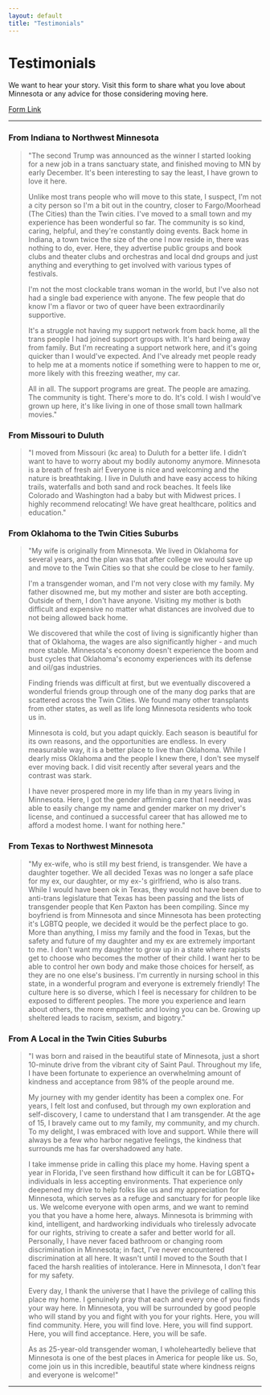 ```yaml
---
layout: default
title: "Testimonials"
---
```


# Testimonials

We want to hear your story. Visit this form to share what you love about Minnesota or any advice for those considering moving here. 

[Form Link](https://docs.google.com/forms/d/e/1FAIpQLSe--XqsygBS0f5Rq36c4lrJiFjXerkPSwpMpUX7Dpo4QzFrrQ/viewform?usp=sf_link)

---

### From Indiana to Northwest Minnesota

> "The second Trump was announced as the winner I started looking for a new job in a trans sanctuary state, and finished moving to MN by early December. It's been interesting to say the least, I have grown to love it here.
>
> Unlike most trans people who will move to this state, I suspect, I'm not a city person so I'm a bit out in the country, closer to Fargo/Moorhead (The Cities) than the Twin cities. I've moved to a small town and my experience has been wonderful so far. The community is so kind, caring, helpful, and they're constantly doing events. Back home in Indiana, a town twice the size of the one I now reside in, there was nothing to do, ever. Here, they advertise public groups and book clubs and theater clubs and orchestras and local dnd groups and just anything and everything to get involved with various types of festivals.
>
> I'm not the most clockable trans woman in the world, but I've also not had a single bad experience with anyone. The few people that do know I'm a flavor or two of queer have been extraordinarily supportive.
>
> It's a struggle not having my support network from back home, all the trans people I had joined support groups with. It's hard being away from family. But I'm recreating a support network here, and it's going quicker than I would've expected. And I've already met people ready to help me at a moments notice if something were to happen to me or, more likely with this freezing weather, my car.
> 
> All in all. The support programs are great. The people are amazing. The community is tight. There's more to do. It's cold. I wish I would've grown up here, it's like living in one of those small town hallmark movies."

### From Missouri to Duluth

> "I moved from Missouri (kc area) to Duluth for a better life. I didn’t want to have to worry about my bodily autonomy anymore. Minnesota is a breath of fresh air! Everyone is nice and welcoming and the nature is breathtaking. I live in Duluth and have easy access to hiking trails, waterfalls and both sand and rock beaches. It feels like Colorado and Washington had a baby but with Midwest prices. I highly recommend relocating! We have great healthcare, politics and education."

### From Oklahoma to the Twin Cities Suburbs

> "My wife is originally from Minnesota. We lived in Oklahoma for several years, and the plan was that after college we would save up and move to the Twin Cities so that she could be close to her family.
>
> I'm a transgender woman, and I'm not very close with my family. My father disowned me, but my mother and sister are both accepting. Outside of them, I don't have anyone. Visiting my mother is both difficult and expensive no matter what distances are involved due to not being allowed back home.
>
> We discovered that while the cost of living is significantly higher than that of Oklahoma, the wages are also significantly higher - and much more stable. Minnesota's economy doesn't experience the boom and bust cycles that Oklahoma's economy experiences with its defense and oil/gas industries.
>
> Finding friends was difficult at first, but we eventually discovered a wonderful friends group through one of the many dog parks that are scattered across the Twin Cities. We found many other transplants from other states, as well as life long Minnesota residents who took us in.
>
> Minnesota is cold, but you adapt quickly. Each season is beautiful for its own reasons, and the opportunities are endless. In every measurable way, it is a better place to live than Oklahoma. While I dearly miss Oklahoma and the people I knew there, I don't see myself ever moving back. I did visit recently after several years and the contrast was stark.
>
> I have never prospered more in my life than in my years living in Minnesota. Here, I got the gender affirming care that I needed, was able to easily change my name and gender marker on my driver's license, and continued a successful career that has allowed me to afford a modest home. I want for nothing here."

### From Texas to Northwest Minnesota

> "My ex-wife, who is still my best friend, is transgender.  We have a daughter together.  We all decided Texas was no longer a safe place for my ex, our daughter, or my ex-'s girlfriend, who is also trans.  While I would have been ok in Texas, they would not have been due to anti-trans legislature that Texas has been passing and the lists of transgender people that Ken Paxton has been compiling.  Since my boyfriend is from Minnesota and since Minnesota has been protecting it's LGBTQ people, we decided it would be the perfect place to go.  More than anything, I miss my family and the food in Texas, but the safety and future of my daughter and my ex are extremely important to me.  I don't want my daughter to grow up in a state where rapists get to choose who becomes the mother of their child.  I want her to be able to control her own body and make those choices for herself, as they are no one else's business.  I'm currently in nursing school in this state, in a wonderful program and everyone is extremely friendly!  The culture here is so diverse, which I feel is necessary for children to be exposed to different peoples.  The more you experience and learn about others, the more empathetic and loving you can be.  Growing up sheltered leads to racism, sexism, and bigotry."

### From A Local in the Twin Cities Suburbs

> "I was born and raised in the beautiful state of Minnesota, just a short 10-minute drive from the vibrant city of Saint Paul. Throughout my life, I have been fortunate to experience an overwhelming amount of kindness and acceptance from 98% of the people around me. 
>
> My journey with my gender identity has been a complex one. For years, I felt lost and confused, but through my own exploration and self-discovery, I came to understand that I am transgender. At the age of 15, I bravely came out to my family, my community, and my church. To my delight, I was embraced with love and support. While there will always be a few who harbor negative feelings, the kindness that surrounds me has far overshadowed any hate.
>
> I take immense pride in calling this place my home. Having spent a year in Florida, I've seen firsthand how difficult it can be for LGBTQ+ individuals in less accepting environments. That experience only deepened my drive to help folks like us and my appreciation for Minnesota, which serves as a refuge and sanctuary for for people like us. We welcome everyone with open arms, and we want to remind you that you have a home here, always. Minnesota is brimming with kind, intelligent, and hardworking individuals who tirelessly advocate for our rights, striving to create a safer and better world for all. Personally, I have never faced bathroom or changing room discrimination in Minnesota; in fact, l've never encountered discrimination at all here. It wasn't until I moved to the South that I faced the harsh realities of intolerance. Here in Minnesota, I don't fear for my safety.
>
> Every day, I thank the universe that I have the privilege of calling this place my home. I genuinely pray that each and every one of you finds your way here. In Minnesota, you will be surrounded by good people who will stand by you and fight with you for your rights. Here, you will find community. Here, you will find love. Here, you will find support. Here, you will find acceptance. Here, you will be safe.
>
> As as 25-year-old transgender woman, I wholeheartedly believe that Minnesota is one of the best places in America for people like us. So, come join us in this incredible, beautiful state where kindness reigns and everyone is welcome!"

---
